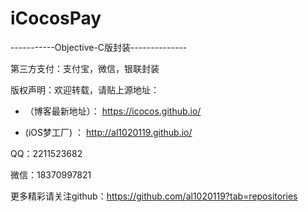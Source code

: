# iCocosPay



-----------Objective-C版封装--------------



第三方支付：支付宝，微信，银联封装






版权声明：欢迎转载，请贴上源地址：


* （博客最新地址）： https://icocos.github.io/

* (iOS梦工厂)   ： http://al1020119.github.io/


QQ：2211523682

微信：18370997821


更多精彩请关注github：https://github.com/al1020119?tab=repositories
